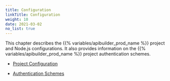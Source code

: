 ```yaml
---
title: Configuration
linkTitle: Configuration
weight: 10
date: 2021-03-02
no_list: true
---
```


This chapter describes the {{% variables/apibuilder_prod_name %}} project and Node.js configurations. It also provides information on the {{% variables/apibuilder_prod_name %}} project authentication schemes.

* [Project Configuration](/docs/developer_guide/project/configuration/project_configuration/)

* [Authentication Schemes](/docs/developer_guide/project/configuration/authentication_schemes/)
